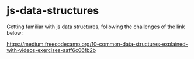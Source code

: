 # js-data-structures

Getting familiar with js data structures, following the challenges of the link below:

https://medium.freecodecamp.org/10-common-data-structures-explained-with-videos-exercises-aaff6c06fb2b
